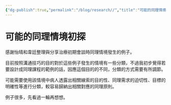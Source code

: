 ```yaml
---
{"dg-publish":true,"permalink":"/blog/research//","title":"可能的同理情境初探","tags":["blog","empathy/course","ideas"]}
---
```



# 可能的同理情境初探

感謝怡晴和韋廷整理與分享治療初期會談時同理情境發生的例子。

目前按照溝通技巧的目的對於這些例子發生的情境有一些分類，不過我初步覺得若要設計成同理課程的範例的話，因應這個目的的不同，分類的方式需要有所調節。

可能需要使用該情境中病人透露出相關線索的目的性、同理需求的迫切性、目標的明確性等進行分類，較容易歸納出相關對應的同理原則。

例子很多，先看過一輪再想想。